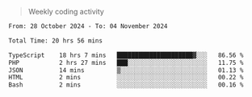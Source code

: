 > Weekly coding activity
<!--START_SECTION:waka-->

```txt
From: 28 October 2024 - To: 04 November 2024

Total Time: 20 hrs 56 mins

TypeScript    18 hrs 7 mins   █████████████████████▓░░░   86.56 %
PHP           2 hrs 27 mins   ███░░░░░░░░░░░░░░░░░░░░░░   11.75 %
JSON          14 mins         ▒░░░░░░░░░░░░░░░░░░░░░░░░   01.13 %
HTML          2 mins          ░░░░░░░░░░░░░░░░░░░░░░░░░   00.22 %
Bash          2 mins          ░░░░░░░░░░░░░░░░░░░░░░░░░   00.16 %
```

<!--END_SECTION:waka-->
